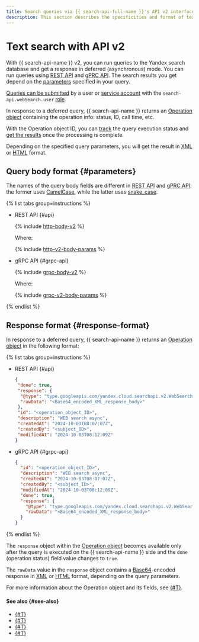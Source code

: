```yaml
---
title: Search queries via {{ search-api-full-name }}'s API v2 interface
description: This section describes the specificities and format of text queries when accessing {{ search-api-name }} via API v2.
---
```


# Text search with API v2

With {{ search-api-name }} v2, you can run queries to the Yandex search database and get a response in deferred (asynchronous) mode. You can run queries using [REST API](../api-ref/) and [gPRC API](../api-ref/grpc/). The search results you get depend on the [parameters](#parameters) specified in your query.

[Queries can be submitted](../operations/web-search.md) by a user or [service account](../../iam/concepts/users/service-accounts.md) with the `search-api.webSearch.user` [role](../security/index.md#search-api-webSearch-user).

In response to a deferred query, {{ search-api-name }} returns an [Operation object](#response-format) containing the operation info: status, ID, call time, etc. 

With the Operation object ID, you can [track](../operations/web-search.md#verify-operation) the query execution status and [get the results](../operations/web-search.md#get-response) once the processing is complete.

Depending on the specified query parameters, you will get the result in [XML](./response.md) or [HTML](./html-response.md) format.

## Query body format {#parameters}

The names of the query body fields are different in [REST API](../api-ref/) and [gPRC API](../api-ref/grpc/): the former uses [CamelCase](https://en.wikipedia.org/wiki/Camel_case), while the latter uses [snake_case](https://en.wikipedia.org/wiki/Snake_case).

{% list tabs group=instructions %}

- REST API {#api}

  {% include [http-body-v2](../../_includes/search-api/http-body-v2.md) %}

  Where:

  {% include [http-v2-body-params](../../_includes/search-api/http-v2-body-params.md) %}

- gRPC API {#grpc-api}

  {% include [grpc-body-v2](../../_includes/search-api/grpc-body-v2.md) %}

  Where:

  {% include [grpc-v2-body-params](../../_includes/search-api/grpc-v2-body-params.md) %}

{% endlist %}

## Response format {#response-format}

In response to a deferred query, {{ search-api-name }} returns an [Operation object](../../api-design-guide/concepts/operation.md) in the following format:

{% list tabs group=instructions %}

- REST API {#api}

  ```json
  {
   "done": true,
   "response": {
    "@type": "type.googleapis.com/yandex.cloud.searchapi.v2.WebSearchResponse",
    "rawData": "<Base64_encoded_XML_response_body>"
   },
   "id": "<operation_object_ID>",
   "description": "WEB search async",
   "createdAt": "2024-10-03T08:07:07Z",
   "createdBy": "<subject_ID>",
   "modifiedAt": "2024-10-03T08:12:09Z"
  }
  ```

- gRPC API {#grpc-api}

  ```json
  {
    "id": "<operation_object_ID>",
    "description": "WEB search async",
    "createdAt": "2024-10-03T08:07:07Z",
    "createdBy": "<subject_ID>",
    "modifiedAt": "2024-10-03T08:12:09Z",
    "done": true,
    "response": {
      "@type": "type.googleapis.com/yandex.cloud.searchapi.v2.WebSearchResponse",
      "rawData": "<Base64_encoded_XML_response_body>"
    }
  }
  ```

{% endlist %}

The `response` object within the [Operation object](../../api-design-guide/concepts/operation.md) becomes available only after the query is executed on the {{ search-api-name }} side and the `done` (operation status) field value changes to `true`.

The `rawData` value in the `response` object contains a [Base64](https://en.wikipedia.org/wiki/Base64)-encoded response in [XML](./response.md) or [HTML](./html-response.md) format, depending on the query parameters.

For more information about the Operation object and its fields, see [{#T}](../../api-design-guide/concepts/operation.md).

#### See also {#see-also}

* [{#T}](../operations/web-search.md)
* [{#T}](./response.md)
* [{#T}](../api-ref/authentication.md)
* [{#T}](../security/index.md)